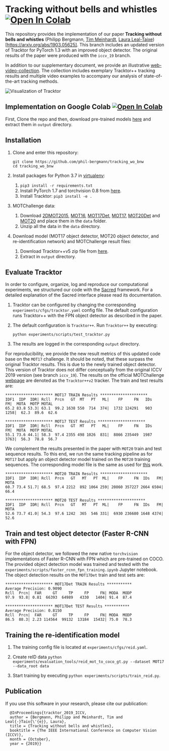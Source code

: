 # Tracking without bells and whistles [![Open In Colab](https://colab.research.google.com/assets/colab-badge.svg)](https://colab.research.google.com/drive/1DiOAHF4DHIrsFLui2Ig8CWWeqkWYYdMt?usp=sharing)

This repository provides the implementation of our paper **Tracking without bells and whistles** (Philipp Bergmann, [Tim Meinhardt](https://dvl.in.tum.de/team/meinhardt/), [Laura Leal-Taixe](https://dvl.in.tum.de/team/lealtaixe/)) [https://arxiv.org/abs/1903.05625]. This branch includes an updated version of Tracktor for PyTorch 1.3 with an improved object detector. The original results of the paper were produced with the `iccv_19` branch.

In addition to our supplementary document, we provide an illustrative [web-video-collection](https://vision.in.tum.de/webshare/u/meinhard/tracking_wo_bnw-supp_video_collection.zip). The collection includes exemplary Tracktor++ tracking results and multiple video examples to accompany our analysis of state-of-the-art tracking methods.

![Visualization of Tracktor](data/method_vis_standalone.png)

## Implementation on Google Colab [![Open In Colab](https://colab.research.google.com/assets/colab-badge.svg)](https://colab.research.google.com/drive/1DiOAHF4DHIrsFLui2Ig8CWWeqkWYYdMt?usp=sharing)
First, Clone the repo and then, download pre-trained models [here](https://s32.picofile.com/file/8477752542/Models.zip.html) and extract them in `output` directory.

## Installation

1. Clone and enter this repository:
    ```
    git clone https://github.com/phil-bergmann/tracking_wo_bnw
    cd tracking_wo_bnw
    ```

2. Install packages for Python 3.7 in [virtualenv](https://uoa-eresearch.github.io/eresearch-cookbook/recipe/2014/11/26/python-virtual-env/):
    1. `pip3 install -r requirements.txt`
    2. Install PyTorch 1.7 and torchvision 0.8 from [here](https://pytorch.org/get-started/previous-versions/#v160).
    3. Install Tracktor: `pip3 install -e .`

3. MOTChallenge data:
    1. Download [2DMOT2015](https://motchallenge.net/data/2DMOT2015.zip), [MOT16](https://motchallenge.net/data/MOT16.zip), [MOT17Det](https://motchallenge.net/data/MOT17Det.zip), [MOT17](https://motchallenge.net/data/MOT17.zip), [MOT20Det](https://motchallenge.net/data/MOT20Det.zip) and [MOT20](https://motchallenge.net/data/MOT20.zip) and place them in the `data` folder.
    2. Unzip all the data in the `data` directory.
4. Download model (MOT17 object detector, MOT20 object detector, and re-identification network) and MOTChallenge result files:
    1. Download Tracktor++v5 zip file from [here](https://vision.in.tum.de/webshare/u/meinhard/tracking_wo_bnw-output_v5.zip).
    2. Extract in `output` directory.

## Evaluate Tracktor
In order to configure, organize, log and reproduce our computational experiments, we structured our code with the [Sacred](http://sacred.readthedocs.io/en/latest/index.html) framework. For a detailed explanation of the Sacred interface please read its documentation.

1. Tracktor can be configured by changing the corresponding `experiments/cfgs/tracktor.yaml` config file. The default configuration runs Tracktor++ with the FPN object detector as described in the paper.

2. The default configuration is `Tracktor++`. Run `Tracktor++` by executing:

    ```
    python experiments/scripts/test_tracktor.py
    ```

3. The results are logged in the corresponding `output` directory.

For reproducibility, we provide the new result metrics of this updated code base on the `MOT17` challenge. It should be noted, that these surpass the original Tracktor results. This is due to the newly trained object detector. This version of Tracktor does not differ conceptually from the original ICCV 2019 version (see branch `iccv_19`). The results on the official MOTChallenge [webpage](https://motchallenge.net/results/MOT17/) are denoted as the `Tracktor++v2` tracker. The train and test results are:

```
********************* MOT17 TRAIN Results *********************
IDF1  IDP  IDR| Rcll  Prcn   GT  MT   PT   ML|    FP     FN   IDs    FM|  MOTA  MOTP MOTAL
65.2 83.8 53.3| 63.1  99.2 1638 550  714  374|  1732 124291   903  1258|  62.3  89.6  62.6

********************* MOT17 TEST Results *********************
IDF1  IDP  IDR| Rcll  Prcn   GT  MT   PT   ML|    FP     FN   IDs    FM|  MOTA  MOTP MOTAL
55.1 73.6 44.1| 58.3  97.4 2355 498 1026  831|  8866 235449  1987  3763|  56.3  78.8  56.7
```

We complement the results presented in the paper with `MOT20` train and test sequence results. To this end, we run the same tracking pipeline as for `MOT17` but apply an object detector model trained on the `MOT20` training sequences. The corresponding model file is the same as used for [this](https://github.com/dvl-tum/mot_neural_solver) work.

```
********************* MOT20 TRAIN Results *********************
IDF1  IDP  IDR| Rcll  Prcn   GT   MT   PT  ML|    FP     FN  IDs   FM| MOTA
60.7 73.4 51.7| 68.5  97.4 2212  892 1064 259| 20860 357227 2664 6504| 66.4

********************* MOT20 TEST Results *********************
IDF1  IDP  IDR| Rcll  Prcn   GT   MT   PT  ML|    FP     FN  IDs   FM| MOTA
52.6 73.7 41.0| 54.3  97.6 1242  365  546 331|  6930 236680 1648 4374| 52.6
```


## Train and test object detector (Faster R-CNN with FPN)

For the object detector, we followed the new native `torchvision` implementations of Faster R-CNN with FPN which are pre-trained on COCO. The provided object detection model was trained and tested with the `experiments/scripts/faster_rcnn_fpn_training.ipynb` Jupyter notebook. The object detection results on the `MOT17Det` train and test sets are:

```
********************* MOT17Det TRAIN Results ***********
Average Precision: 0.9090
Rcll  Prcn|  FAR     GT     TP     FP     FN| MODA  MODP
97.9  93.8| 0.81  66393  64989   4330   1404| 91.4  87.4

********************* MOT17Det TEST Results ***********
Average Precision: 0.8150
Rcll  Prcn|  FAR     GT     TP     FP     FN| MODA  MODP
86.5  88.3| 2.23 114564  99132  13184  15432| 75.0  78.3
```

## Training the re-identification model

1. The training config file is located at `experiments/cfgs/reid.yaml`.

2. Create reID data `python experiments/evaluation_tools/reid_mot_to_coco_gt.py --dataset MOT17 --data_root data`

3. Start training by executing `python experiments/scripts/train_reid.py`.

## Publication
 If you use this software in your research, please cite our publication:

```
  @InProceedings{tracktor_2019_ICCV,
  author = {Bergmann, Philipp and Meinhardt, Tim and Leal{-}Taix{\'{e}}, Laura},
  title = {Tracking without bells and whistles},
  booktitle = {The IEEE International Conference on Computer Vision (ICCV)},
  month = {October},
  year = {2019}}
```
